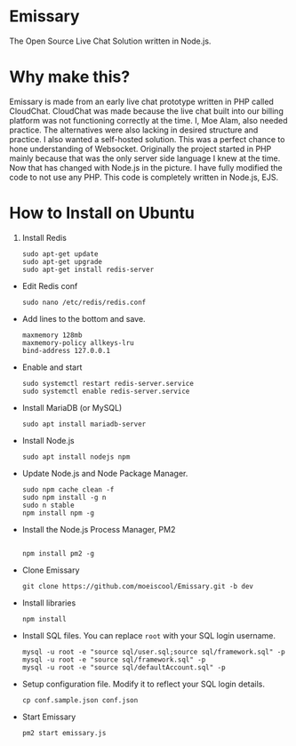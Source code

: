# Emissary
The Open Source Live Chat Solution written in Node.js.

# Why make this?

Emissary is made from an early live chat prototype written in PHP called CloudChat. CloudChat was made because the live chat built into our billing platform was not functioning correctly at the time. I, Moe Alam, also needed practice. The alternatives were also lacking in desired structure and practice. I also wanted a self-hosted solution. This was a perfect chance to hone understanding of Websocket. Originally the project started in PHP mainly because that was the only server side language I knew at the time. Now that has changed with Node.js in the picture. I have fully modified the code to not use any PHP. This code is completely written in Node.js, EJS.

# How to Install on Ubuntu

1. Install Redis
    ```
    sudo apt-get update
    sudo apt-get upgrade
    sudo apt-get install redis-server
    ```

- Edit Redis conf

    ```
    sudo nano /etc/redis/redis.conf
    ```

- Add lines to the bottom and save.

    ```
    maxmemory 128mb
    maxmemory-policy allkeys-lru
    bind-address 127.0.0.1
    ```
    
- Enable and start

    ```
    sudo systemctl restart redis-server.service
    sudo systemctl enable redis-server.service
    ```
    
- Install MariaDB (or MySQL)

    ```
    sudo apt install mariadb-server
    ```
    
- Install Node.js

    ```
    sudo apt install nodejs npm
    ```

- Update Node.js and Node Package Manager.

    ```
    sudo npm cache clean -f
    sudo npm install -g n
    sudo n stable
    npm install npm -g
    ```
    
- Install the Node.js Process Manager, PM2
    
    ```
    
    npm install pm2 -g
    ```

- Clone Emissary

    ```
    git clone https://github.com/moeiscool/Emissary.git -b dev
    ```
    
- Install libraries

    ```
    npm install
    ```    
- Install SQL files. You can replace `root` with your SQL login username.

    ```
    mysql -u root -e "source sql/user.sql;source sql/framework.sql" -p
    mysql -u root -e "source sql/framework.sql" -p
    mysql -u root -e "source sql/defaultAccount.sql" -p
    ```
    
- Setup configuration file. Modify it to reflect your SQL login details.

    ```
    cp conf.sample.json conf.json
    ```    

- Start Emissary

    ```
    pm2 start emissary.js
    ```